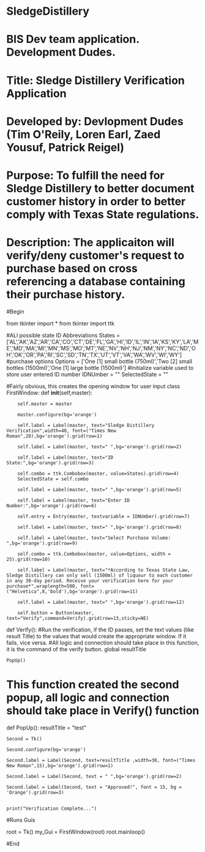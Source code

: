 # SledgeDistillery
# BIS Dev team application. Development Dudes. 
# Title: Sledge Distillery Verification Application
# Developed by: Devlopment Dudes (Tim O'Reily, Loren Earl, Zaed Yousuf, Patrick Reigel)

# Purpose: To fulfill the need for Sledge Distillery to better document customer history in order to better comply with Texas State regulations. 

# Description: The applicaiton will verify/deny customer's request to purchase based on cross referencing a database containing their purchase history. 
#Begin

from tkinter import *
from tkinter import ttk


#ALl possible state ID Abbreviations 
States = ['AL','AK','AZ','AR','CA','CO','CT','DE','FL','GA','HI','ID','IL','IN','IA','KS','KY','LA','ME','MD','MA','MI','MN','MS','MO','MT','NE','NV','NH','NJ','NM','NY','NC','ND','OH','OK','OR','PA','RI','SC','SD','TN','TX','UT','VT','VA','WA','WV','WI','WY']
#purchase options
Options = ['One [1] small bottle (750ml)','Two [2] small bottles (1500ml)','One [1] large bottle (1500ml)']
#Initialize variable used to store user entered ID number
IDNUmber = ""
SelectedState = ""

#Fairly obvious, this creates the opening window for user input
class FirstWindow:
    def __init__(self,master):
        
        self.master = master
        
        master.configure(bg='orange')

        self.label = Label(master, text="Sledge Distillery Verification",width=40, font=("Times New Roman",20),bg='orange').grid(row=1)

        self.label = Label(master, text=" ",bg='orange').grid(row=2)

        self.label = Label(master, text="ID State:",bg='orange').grid(row=3)

        self.combo = ttk.Combobox(master, value=States).grid(row=4)
        SelectedState = self.combo

        self.label = Label(master, text=" ",bg='orange').grid(row=5)
         
        self.label = Label(master, text="Enter ID Number:",bg='orange').grid(row=6)

        self.entry = Entry(master, textvariable = IDNUmber).grid(row=7)

        self.label = Label(master, text=" ",bg='orange').grid(row=8)

        self.label = Label(master, text="Select Purchase Volume: ",bg='orange').grid(row=9)

        self.combo = ttk.Combobox(master, value=Options, width = 25).grid(row=10)

        self.label = Label(master, text="*According to Texas State Law, Sledge Distillery can only sell (1500ml) of liquour to each customer in any 30-day period. Receive your verification here for your purchase*",wraplength=500, font=("Helvetica",8,'bold'),bg='orange').grid(row=11)

        self.label = Label(master, text=" ",bg='orange').grid(row=12)

        self.button = Button(master, text="Verify",command=Verify).grid(row=13,sticky=NE)


def Verify():
    #Run the verification, if the ID passes, set the text values (like result Title) to the values that would create the appropriate window. If it fails, vice versa.
    #All logic and connection should take place in this function, it is the command of the verify button. 
    global resultTitle 

    PopUp()



# This function created the second popup, all logic and connection should take place in Verify() function
def PopUp():
    resultTitle = "test"

    Second = Tk()

    Second.configure(bg='orange')

    Second.label = Label(Second, text=resultTitle ,width=30, font=("Times New Roman",15),bg='orange').grid(row=1)

    Second.label = Label(Second, text = " ",bg='orange').grid(row=2)

    Second.label = Label(Second, text = "Approved!", font = 15, bg = 'Orange').grid(row=3)


    print("Verification Complete...")

#Runs Guis

root = Tk()
my_Gui = FirstWindow(root)
root.mainloop()
 

#End
